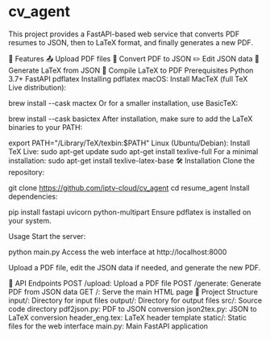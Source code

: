 # cv_agent


This project provides a FastAPI-based web service that converts PDF resumes to JSON, then to LaTeX format, and finally generates a new PDF.

🌟 Features
📤 Upload PDF files
🔄 Convert PDF to JSON
✏️ Edit JSON data
📝 Generate LaTeX from JSON
📄 Compile LaTeX to PDF
Prerequisites
Python 3.7+
FastAPI
pdflatex
Installing pdflatex
macOS:
Install MacTeX (full TeX Live distribution):

brew install --cask mactex
Or for a smaller installation, use BasicTeX:

brew install --cask basictex
After installation, make sure to add the LaTeX binaries to your PATH:

export PATH="/Library/TeX/texbin:$PATH"
Linux (Ubuntu/Debian):
Install TeX Live:
sudo apt-get update
sudo apt-get install texlive-full
For a minimal installation:
sudo apt-get install texlive-latex-base
🛠️ Installation
Clone the repository:

git clone https://github.com/iptv-cloud/cv_agent
cd resume_agent
Install dependencies:

pip install fastapi uvicorn python-multipart
Ensure pdflatex is installed on your system.

Usage
Start the server:

python main.py
Access the web interface at http://localhost:8000

Upload a PDF file, edit the JSON data if needed, and generate the new PDF.

🔗 API Endpoints
POST /upload: Upload a PDF file
POST /generate: Generate PDF from JSON data
GET /: Serve the main HTML page
📁 Project Structure
input/: Directory for input files
output/: Directory for output files
src/: Source code directory
pdf2json.py: PDF to JSON conversion
json2tex.py: JSON to LaTeX conversion
header_eng.tex: LaTeX header template
static/: Static files for the web interface
main.py: Main FastAPI application
